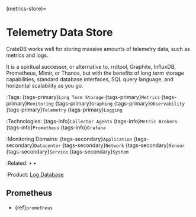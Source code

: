 (metrics-store)=

# Telemetry Data Store

CrateDB works well for storing massive amounts of telemetry data,
such as metrics and logs.

It is a spiritual successor, or alternative to, rrdtool, Graphite, InfluxDB,
Prometheus, Mimir, or Thanos, but with the benefits of long term storage
capabilities, standard database interfaces, SQL query language, and
horizontal scalability as you go.

:Tags:
  {tags-primary}`Long Term Storage`
  {tags-primary}`Metrics`
  {tags-primary}`Monitoring`
  {tags-primary}`Graphing`
  {tags-primary}`Observability`
  {tags-primary}`Telemetry`
  {tags-primary}`Logging`

:Technologies:
  {tags-info}`Collector Agents`
  {tags-info}`Metric Brokers`
  {tags-info}`Prometheus`
  {tags-info}`Grafana`

:Monitoring Domains:
  {tags-secondary}`Application`
  {tags-secondary}`Datacenter`
  {tags-secondary}`Network`
  {tags-secondary}`Sensor`
  {tags-secondary}`Service`
  {tags-secondary}`System`

:Related:
  [](#timeseries) •
  [](#machine-learning) •
  [](#analytics)

:Product:
  [Log Database]


## Prometheus
- {ref}`prometheus`


[CrateDB]: https://github.com/crate/crate
[Getting Started With Prometheus and CrateDB for Long Term Storage]: https://cratedb.com/blog/getting-started-prometheus-cratedb-long-term-storage
[Log Database]: https://cratedb.com/solutions/log-database
[Prometheus]: https://github.com/prometheus/prometheus
[Prometheus with CrateDB: Long Term Metrics Storage]: https://youtu.be/EfIlRXVyfZM?feature=shared
[Storing long term metrics with Prometheus in CrateDB]: https://community.cratedb.com/t/storing-long-term-metrics-with-prometheus-in-cratedb/1012
